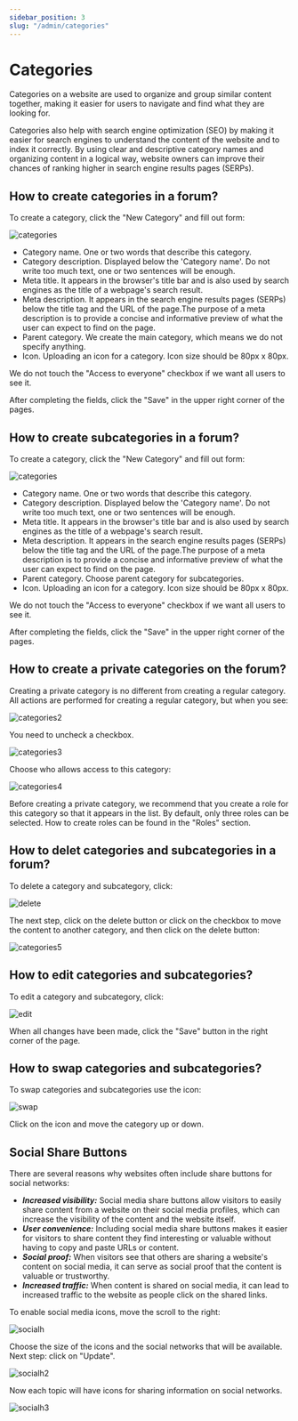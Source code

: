 ```yaml
---
sidebar_position: 3
slug: "/admin/categories"
---
```


# Categories

Categories on a website are used to organize and group similar content together, making it easier for users to navigate and find what they are looking for.

Categories also help with search engine optimization (SEO) by making it easier for search engines to understand the content of the website and to index it correctly. By using clear and descriptive category names and organizing content in a logical way, website owners can improve their chances of ranking higher in search engine results pages (SERPs).

## How to create categories in a forum?

To create a category, click the "New Category" and fill out form:

![categories](/img/categories.png)

- Category name. One or two words that describe this сategory.
- Category description. Displayed below the 'Category name'. Do not write too much text, one or two sentences will be enough.
- Meta title. It appears in the browser's title bar and is also used by search engines as the title of a webpage's search result.
- Meta description. It appears in the search engine results pages (SERPs) below the title tag and the URL of the page.The purpose of a meta description is to provide a concise and informative preview of what the user can expect to find on the page.
- Parent category. We create the main category, which means we do not specify anything.
- Icon. Uploading an icon for a category. Icon size should be 80px x 80px.

We do not touch the "Access to everyone" checkbox if we want all users to see it.

After completing the fields, click the "Save" in the upper right corner of the pages.

## How to create subcategories in a forum?

To create a category, click the "New Category" and fill out form:

![categories](/img/categories.png)

- Category name. One or two words that describe this сategory.
- Category description. Displayed below the 'Category name'. Do not write too much text, one or two sentences will be enough.
- Meta title. It appears in the browser's title bar and is also used by search engines as the title of a webpage's search result.
- Meta description. It appears in the search engine results pages (SERPs) below the title tag and the URL of the page.The purpose of a meta description is to provide a concise and informative preview of what the user can expect to find on the page.
- Parent category. Choose parent category for subcategories.
- Icon. Uploading an icon for a category. Icon size should be 80px x 80px.

We do not touch the "Access to everyone" checkbox if we want all users to see it.

After completing the fields, click the "Save" in the upper right corner of the pages.

## How to create a private categories on the forum?

Creating a private category is no different from creating a regular category. All actions are performed for creating a regular category, but when you see:

![categories2](/img/categories2.png)

You need to uncheck a checkbox.

![categories3](/img/categories3.png)

Choose who allows access to this category:

![categories4](/img/categories4.png)

Before creating a private category, we recommend that you create a role for this category so that it appears in the list. By default, only three roles can be selected. How to create roles can be found in the "Roles" section.

## How to delet categories and subcategories in a forum?

To delete a category and subcategory, click:

![delete](/img/delete.png)

The next step, click on the delete button or click on the checkbox to move the content to another category, and then click on the delete button:

![categories5](/img/categories5.png)

## How to edit categories and subcategories?

To edit a category and subcategory, click:

![edit](/img/edit.png)

When all changes have been made, click the "Save" button in the right corner of the page.

## How to swap categories and subcategories?

To swap categories and subcategories use the icon:

![swap](/img/swap.png)

Click on the icon and move the category up or down.

## Social Share Buttons

There are several reasons why websites often include share buttons for social networks:

- **_Increased visibility:_** Social media share buttons allow visitors to easily share content from a website on their social media profiles, which can increase the visibility of the content and the website itself.
- **_User convenience:_** Including social media share buttons makes it easier for visitors to share content they find interesting or valuable without having to copy and paste URLs or content.
- **_Social proof:_** When visitors see that others are sharing a website's content on social media, it can serve as social proof that the content is valuable or trustworthy.
- **_Increased traffic:_** When content is shared on social media, it can lead to increased traffic to the website as people click on the shared links.

To enable social media icons, move the scroll to the right:

![socialh](/img/socialh.png)

Choose the size of the icons and the social networks that will be available. Next step: click on "Update".

![socialh2](/img/socialh2.png)

Now each topic will have icons for sharing information on social networks.

![socialh3](/img/socialh3.png)
